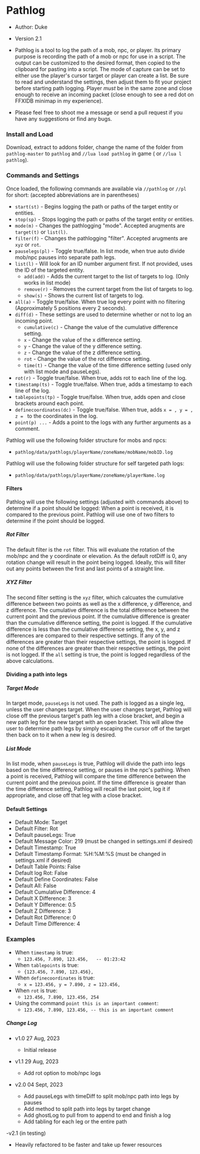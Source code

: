# Pathlog

- Author: Duke
- Version 2.1
- Pathlog is a tool to log the path of a mob, npc, or player. Its primary purpose is recording the path of a mob or npc for use in a script. The output
can be customized to the desired format, then copied to the clipboard for pasting into a script. The mode of capture can be set to either use
the player's cursor target or player can create a list. Be sure to read and understand the settings, then adjust them to fit your project before starting
path logging. Player *must* be in the same zone and close enough to receive an incoming packet (close enough
to see a red dot on FFXIDB minimap in my experience).

- Please feel free to shoot me a message or send a pull request if you have any suggestions or find any bugs.

### Install and Load

Download, extract to addons folder, change the name of the folder from `pathlog-master` to `pathlog` and `//lua load pathlog` in game ( or `//lua l pathlog`).

### Commands and Settings

Once loaded, the following commands are available via `//pathlog` or `//pl` for short:
(accepted abbreviations are in parentheses)

- `start(st)`             - Begins logging the path or paths of the target entity or entities.
- `stop(sp)`              - Stops logging the path or paths of the target entity or entities.
- `mode(m)`               - Changes the pathlogging "mode". Accepted arugments are `target(t)` or `list(l)`.
- `filter(f)`             - Changes the pathlogging "filter". Accepted arugments are `xyz` or `rot`.
- `pauselegs(pl)`         - Toggle true/false. In list mode, when true auto divide mob/npc pauses into separate path legs.
- `list(l)`               - Will look for an ID number argument first. If not provided, uses the ID of the targeted entity.
  - `add(add)`            - Adds the current target to the list of targets to log. (Only works in list mode)
  - `remove(r)`           - Removes the current target from the list of targets to log.
  - `show(s)`             - Shows the current list of targets to log.
- `all(a)`                - Toggle true/false. When true log every point with no filtering (Approximately 5 positions every 2 seconds).
- `diff(d)`               - These settings are used to determine whether or not to log an incoming point.
  - `cumulative(c)`       - Change the value of the cumulative difference setting.
  - `x`                   - Change the value of the x difference setting.
  - `y`                   - Change the value of the y difference setting.
  - `z`                   - Change the value of the z difference setting.
  - `rot`                 - Change the value of the rot difference setting.
  - `time(t)`             - Change the value of the time difference setting (used only with list mode and pauseLegs).
- `rot(r)`                - Toggle true/false. When true, adds rot to each line of the log.
- `timestamp(ts)`         - Toggle true/false. When true, adds a timestamp to each line of the log.
- `tablepoints(tp)`       - Toggle true/false. When true, adds open and close brackets around each point.
- `definecoordinates(dc)` - Toggle true/false. When true, adds `x = , y = , z = ` to the coordinates in the log.
- `point(p) ...`          - Adds a point to the logs with any further arguments as a comment.

Pathlog will use the following folder structure for mobs and npcs:
- `pathlog/data/pathlogs/playerName/zoneName/mobName/mobID.log`

Pathlog will use the following folder structure for self targeted path logs:
- `pathlog/data/pathlogs/playerName/zoneName/playerName.log`

#### Filters
Pathlog will use the following settings (adjusted with commands above) to determine if a point should be logged:
When a point is received, it is compared to the previous point. Pathlog will use one of two filters to determine if the point should be logged.
##### Rot Filter
The default filter is the `rot` filter. This will evaluate the rotation of the mob/npc and the y coordinate or elevation. As the default rotDiff is 0, any rotation change will result in the point being logged. Ideally, this will filter out any points between the first and last points of a straight line.
##### XYZ Filter
The second filter setting is the `xyz` filter, which calcuates the cumulative difference between two points as well as the x difference, y difference, and z difference. The cumulative difference is the total difference between the current point and the previous point. If the cumulative difference is greater than the cumulative difference setting, the point is logged. If the cumulative difference is less than the cumulative difference setting, the x, y, and z differences are compared to their respective settings. If any of the differences are greater than their respective settings, the point is logged. If none of the differences are greater than their respective settings, the point is not logged. If the `all` setting is true, the point is logged regardless of the above calculations.

#### Dividing a path into legs
##### Target Mode
In target mode, `pauseLegs` is not used. The path is logged as a single leg, unless the user changes target. When the user changes target, Pathlog will close off the previous target's path leg with a close bracket, and begin a new path leg for the new target with an open bracket. This will allow the user to determine path legs by simply escaping the cursor off of the target then back on to it when a new leg is desired.
##### List Mode
In list mode, when `pauseLegs` is true, Pathlog will divide the path into legs based on the time difference setting, or pauses in the npc's pathing. When a point is received, Pathlog will compare the time difference between the current point and the previous point. If the time difference is greater than the time difference setting, Pathlog will recall the last point, log it if appropriate, and close off that leg with a close bracket.

#### Default Settings
- Default Mode: Target
- Default Filter: Rot
- Default pauseLegs: True
- Default Message Color: 219 (must be changed in settings.xml if desired)
- Default Timestamp: True
- Default Timestamp Format: %H:%M:%S (must be changed in settings.xml if desired)
- Default Table Points: False
- Default log Rot: False
- Default Define Coordinates: False
- Default All: False
- Default Cumulative Difference: 4
- Default X Difference: 3
- Default Y Difference: 0.5
- Default Z Difference: 3
- Default Rot Difference: 0
- Default Time Difference: 4

### Examples
- When `timestamp` is true:
  - `123.456, 7.890, 123.456,   -- 01:23:42`
- When `tablepoints` is true:
  - `{123.456, 7.890, 123.456},`
- When `definecoordinates` is true:
  - `x = 123.456, y = 7.890, z = 123.456,`
- When `rot` is true:
  - `123.456, 7.890, 123.456, 254`
- Using the command `point this is an important comment`:
  - `123.456, 7.890, 123.456, -- this is an important comment`

##### Change Log

- v1.0 27 Aug, 2023
  - Initial release

- v1.1 29 Aug, 2023
  - Add rot option to mob/npc logs

- v2.0 04 Sept, 2023
  - Add pauseLegs with timeDiff to split mob/npc path into legs by pauses
  - Add method to split path into legs by target change
  - Add ghostLog to pull from to append to end and finish a log
  - Add tabling for each leg or the entire path

-v2.1 (in testing)
  - Heavily refactored to be faster and take up fewer resources
